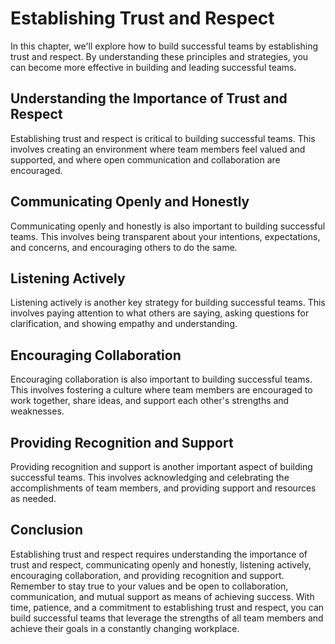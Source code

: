 Establishing Trust and Respect
====================================================================

In this chapter, we'll explore how to build successful teams by establishing trust and respect. By understanding these principles and strategies, you can become more effective in building and leading successful teams.

Understanding the Importance of Trust and Respect
-------------------------------------------------

Establishing trust and respect is critical to building successful teams. This involves creating an environment where team members feel valued and supported, and where open communication and collaboration are encouraged.

Communicating Openly and Honestly
---------------------------------

Communicating openly and honestly is also important to building successful teams. This involves being transparent about your intentions, expectations, and concerns, and encouraging others to do the same.

Listening Actively
------------------

Listening actively is another key strategy for building successful teams. This involves paying attention to what others are saying, asking questions for clarification, and showing empathy and understanding.

Encouraging Collaboration
-------------------------

Encouraging collaboration is also important to building successful teams. This involves fostering a culture where team members are encouraged to work together, share ideas, and support each other's strengths and weaknesses.

Providing Recognition and Support
---------------------------------

Providing recognition and support is another important aspect of building successful teams. This involves acknowledging and celebrating the accomplishments of team members, and providing support and resources as needed.

Conclusion
----------

Establishing trust and respect requires understanding the importance of trust and respect, communicating openly and honestly, listening actively, encouraging collaboration, and providing recognition and support. Remember to stay true to your values and be open to collaboration, communication, and mutual support as means of achieving success. With time, patience, and a commitment to establishing trust and respect, you can build successful teams that leverage the strengths of all team members and achieve their goals in a constantly changing workplace.
